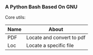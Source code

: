### A Python Bash Based On GNU

Core utils:

| Name  | About |
| ------------- | ------------- |
| PDF  |  Locate and convert to pdf  |
| Loc | Locate a specific file  |
